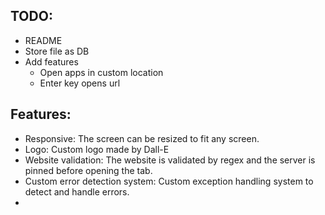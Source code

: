 ## TODO:
- README
- Store file as DB
- Add features
	- Open apps in custom location
	- Enter key opens url
## Features:
- Responsive: The screen can be resized to fit any screen.
- Logo: Custom logo made by Dall-E
- Website validation: The website is validated by regex and the server is pinned before opening the tab.
- Custom error detection system: Custom exception handling system to detect and handle errors.
- 
